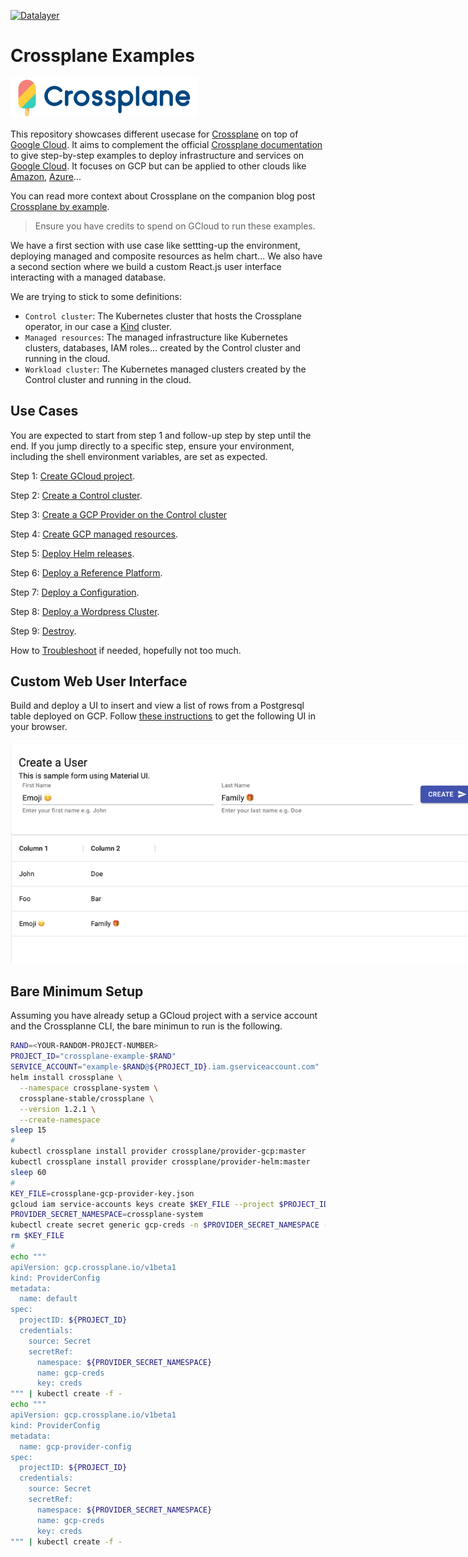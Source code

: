 [![Datalayer](https://raw.githubusercontent.com/datalayer/datalayer/main/res/logo/datalayer-25.svg?sanitize=true)](https://datalayer.io)

# Crossplane Examples

<img src="./static/images/crossplane.svg" width="300"/>

This repository showcases different usecase for [Crossplane](https://crossplane.io) on top of [Google Cloud](https://cloud.google.com). It aims to complement the official [Crossplane documentation](https://crossplane.io/docs) to give step-by-step examples to deploy infrastructure and services on [Google Cloud](https://cloud.google.com). It focuses on GCP but can be applied to other clouds like [Amazon](https://aws.amazon.com), [Azure](https://azure.microsoft.com)...

You can read more context about Crossplane on the companion blog post [Crossplane by example](https://blog.datalayer.io/2021/05/16/crossplane-by-example).

> Ensure you have credits to spend on GCloud to run these examples.

We have a first section with use case like settting-up the environment, deploying managed and composite resources as helm chart... We also have a second section where we build a custom React.js user interface interacting with a managed database.

We are trying to stick to some definitions:

- `Control cluster`: The Kubernetes cluster that hosts the Crossplane operator, in our case a [Kind](https://kind.sigs.k8s.io) cluster.
- `Managed resources`: The managed infrastructure like Kubernetes clusters, databases, IAM roles... created by the Control cluster and running in the cloud.
- `Workload cluster`: The Kubernetes managed clusters created by the Control cluster and running in the cloud.

## Use Cases

You are expected to start from step 1 and follow-up step by step until the end. If you jump directly to a specific step, ensure your environment, including the shell environment variables, are set as expected.

Step 1: [Create GCloud project](./docs/01-gcloud-project.md).

Step 2: [Create a Control cluster](./docs/02-control-cluster.md).

Step 3: [Create a GCP Provider on the Control cluster](./docs/03-gcp-provider.md)

Step 4: [Create GCP managed resources](./docs/04-managed.md).

Step 5: [Deploy Helm releases](./docs/05-helm.md).

Step 6: [Deploy a Reference Platform](./docs/07-ref-platform.md).

Step 7: [Deploy a Configuration](./docs/06-configuration.md).

Step 8: [Deploy a Wordpress Cluster](./docs/08-wordpress-cluster.md).

Step 9: [Destroy](./docs/09-destroy.md).

How to [Troubleshoot](./docs/10-troubleshoot.md) if needed, hopefully not too much.

## Custom Web User Interface

Build and deploy a UI to insert and view a list of rows from a Postgresql table deployed on GCP. Follow [these instructions](./docs/custom-ui.md) to get the following UI in your browser.

<img src="./static/images/users.png" style="max-width: 800px"/>

## Bare Minimum Setup

Assuming you have already setup a GCloud project with a service account and the Crossplanne CLI, the bare minimun to run is the following.

```bash
RAND=<YOUR-RANDOM-PROJECT-NUMBER>
PROJECT_ID="crossplane-example-$RAND"
SERVICE_ACCOUNT="example-$RAND@${PROJECT_ID}.iam.gserviceaccount.com"
helm install crossplane \
  --namespace crossplane-system \
  crossplane-stable/crossplane \
  --version 1.2.1 \
  --create-namespace
sleep 15
#
kubectl crossplane install provider crossplane/provider-gcp:master
kubectl crossplane install provider crossplane/provider-helm:master
sleep 60
#
KEY_FILE=crossplane-gcp-provider-key.json
gcloud iam service-accounts keys create $KEY_FILE --project $PROJECT_ID --iam-account $SERVICE_ACCOUNT
PROVIDER_SECRET_NAMESPACE=crossplane-system
kubectl create secret generic gcp-creds -n $PROVIDER_SECRET_NAMESPACE --from-file=creds=$KEY_FILE
rm $KEY_FILE
#
echo """
apiVersion: gcp.crossplane.io/v1beta1
kind: ProviderConfig
metadata:
  name: default
spec:
  projectID: ${PROJECT_ID}
  credentials:
    source: Secret
    secretRef:
      namespace: ${PROVIDER_SECRET_NAMESPACE}
      name: gcp-creds
      key: creds
""" | kubectl create -f -
echo """
apiVersion: gcp.crossplane.io/v1beta1
kind: ProviderConfig
metadata:
  name: gcp-provider-config
spec:
  projectID: ${PROJECT_ID}
  credentials:
    source: Secret
    secretRef:
      namespace: ${PROVIDER_SECRET_NAMESPACE}
      name: gcp-creds
      key: creds
""" | kubectl create -f -
```
